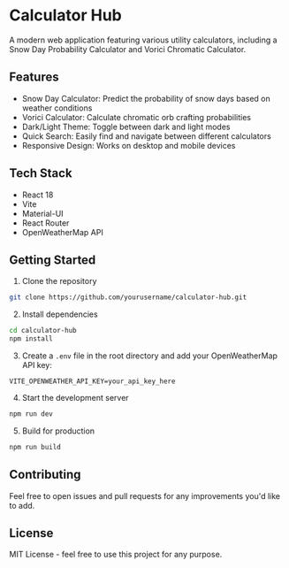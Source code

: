 # Calculator Hub

A modern web application featuring various utility calculators, including a Snow Day Probability Calculator and Vorici Chromatic Calculator.

## Features

- Snow Day Calculator: Predict the probability of snow days based on weather conditions
- Vorici Calculator: Calculate chromatic orb crafting probabilities
- Dark/Light Theme: Toggle between dark and light modes
- Quick Search: Easily find and navigate between different calculators
- Responsive Design: Works on desktop and mobile devices

## Tech Stack

- React 18
- Vite
- Material-UI
- React Router
- OpenWeatherMap API

## Getting Started

1. Clone the repository
```bash
git clone https://github.com/yourusername/calculator-hub.git
```

2. Install dependencies
```bash
cd calculator-hub
npm install
```

3. Create a `.env` file in the root directory and add your OpenWeatherMap API key:
```
VITE_OPENWEATHER_API_KEY=your_api_key_here
```

4. Start the development server
```bash
npm run dev
```

5. Build for production
```bash
npm run build
```

## Contributing

Feel free to open issues and pull requests for any improvements you'd like to add.

## License

MIT License - feel free to use this project for any purpose.
